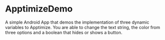 # ApptimizeDemo

A simple Android App that demos the implementation of three dynamic variables to Apptimize. You are able to change the text string, the color from three options and a boolean that hides or shows a button.
